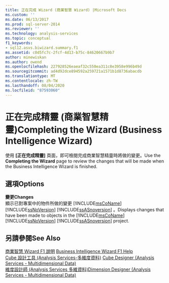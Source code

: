 ```yaml
---
title: 正在完成 Wizard (商業智慧 Wizard) |Microsoft Docs
ms.custom: ''
ms.date: 06/13/2017
ms.prod: sql-server-2014
ms.reviewer: ''
ms.technology: analysis-services
ms.topic: conceptual
f1_keywords:
- sql12.asvs.biwizard.summary.f1
ms.assetid: c0d5fc7c-2fcf-4d13-b75c-84620667b9b7
author: minewiskan
ms.author: owend
ms.openlocfilehash: 227928526eaeaf32c558ea311c8e3958e996b49d
ms.sourcegitcommit: ad4d92dce894592a259721a1571b1d8736abacdb
ms.translationtype: MT
ms.contentlocale: zh-TW
ms.lasthandoff: 08/04/2020
ms.locfileid: "87593060"
---
```

# <a name="completing-the-wizard-business-intelligence-wizard"></a><span data-ttu-id="986e0-102">正在完成精靈 (商業智慧精靈)</span><span class="sxs-lookup"><span data-stu-id="986e0-102">Completing the Wizard (Business Intelligence Wizard)</span></span>
  <span data-ttu-id="986e0-103">使用 **[正在完成精靈]** 頁面，即可檢閱完成商業智慧精靈時將做的變更。</span><span class="sxs-lookup"><span data-stu-id="986e0-103">Use the **Completing the Wizard** page to review the changes that will be made when the Business Intelligence Wizard is finished.</span></span>  
  
## <a name="options"></a><span data-ttu-id="986e0-104">選項</span><span class="sxs-lookup"><span data-stu-id="986e0-104">Options</span></span>  
 <span data-ttu-id="986e0-105">**變更**</span><span class="sxs-lookup"><span data-stu-id="986e0-105">**Changes**</span></span>  
 <span data-ttu-id="986e0-106">顯示已對專案中的物件所做的變更 [!INCLUDE[msCoName](../includes/msconame-md.md)] [!INCLUDE[ssNoVersion](../includes/ssnoversion-md.md)] [!INCLUDE[ssASnoversion](../includes/ssasnoversion-md.md)] 。</span><span class="sxs-lookup"><span data-stu-id="986e0-106">Displays changes that have been made to objects in the [!INCLUDE[msCoName](../includes/msconame-md.md)] [!INCLUDE[ssNoVersion](../includes/ssnoversion-md.md)] [!INCLUDE[ssASnoversion](../includes/ssasnoversion-md.md)] project.</span></span>  
  
## <a name="see-also"></a><span data-ttu-id="986e0-107">另請參閱</span><span class="sxs-lookup"><span data-stu-id="986e0-107">See Also</span></span>  
 <span data-ttu-id="986e0-108">[商業智慧 Wizard F1 說明](business-intelligence-wizard-f1-help.md) </span><span class="sxs-lookup"><span data-stu-id="986e0-108">[Business Intelligence Wizard F1 Help](business-intelligence-wizard-f1-help.md) </span></span>  
 <span data-ttu-id="986e0-109">[Cube 設計工具 &#40;Analysis Services-多維度資料&#41;](cube-designer-analysis-services-multidimensional-data.md) </span><span class="sxs-lookup"><span data-stu-id="986e0-109">[Cube Designer &#40;Analysis Services - Multidimensional Data&#41;](cube-designer-analysis-services-multidimensional-data.md) </span></span>  
 [<span data-ttu-id="986e0-110">維度設計師 &#40;Analysis Services 多維資料&#41;</span><span class="sxs-lookup"><span data-stu-id="986e0-110">Dimension Designer &#40;Analysis Services - Multidimensional Data&#41;</span></span>](dimension-designer-analysis-services-multidimensional-data.md)  
  
  
